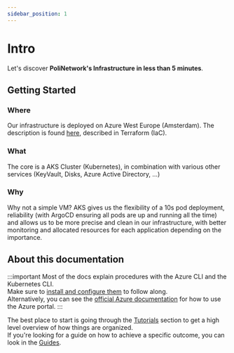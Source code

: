 ```yaml
---
sidebar_position: 1
---
```


# Intro

Let's discover **PoliNetwork's Infrastructure in less than 5 minutes**.

## Getting Started

### Where

Our infrastructure is deployed on Azure West Europe (Amsterdam).
The description is found [here](https://github.com/polinetworkorg/terraform), described in Terraform (IaC).

### What

The core is a AKS Cluster (Kubernetes), in combination with various other services (KeyVault, Disks, Azure Active Directory, ...)

### Why

Why not a simple VM?
AKS gives us the flexibility of a 10s pod deployment, reliability (with ArgoCD ensuring all pods are up and running all the time) and allows us to be more precise and clean in our infrastructure, with better monitoring and allocated resources for each application depending on the importance.  

## About this documentation
:::important
Most of the docs explain procedures with the Azure CLI and the Kubernetes CLI.  
Make sure to [install and configure them](./Tutorials/setup#azure-cli--kubectl) to follow along.  
Alternatively, you can see the [official Azure documentation](https://learn.microsoft.com/en-us/azure/?product=popular) for how to use the Azure portal.
:::


The best place to start is going through the [Tutorials](./Tutorials/setup) section to get a high level overview of how things are organized.  
If you're looking for a guide on how to achieve a specific outcome, you can look in the [Guides](./Guides/Adding%20a%20Secret).

